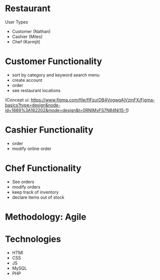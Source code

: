# Restaurant 
User Types
- Customer (Nathan)
- Cashier (Miles)
- Chef (Karmjit)



# Customer Functionality 
- sort by category and keyword search menu
- create account
- order
- see restaurant locations

(Concept ui: https://www.figma.com/file/fIFzurDB4VogwqAjVzjnFX/Figma-basics?type=design&node-id=1669%3A162202&mode=design&t=0RNIMvFS7N84Ni1S-1)
# Cashier Functionality
- order
- modify online order
# Chef Functionality
- See orders
- modify orders
- keep track of inventory
- declare items out of stock

# Methodology: Agile

# Technologies
- HTMl
- CSS
- JS
- MySQL
- PHP
